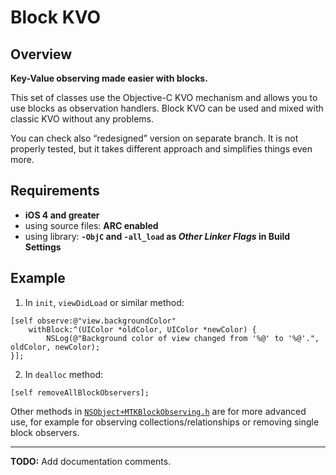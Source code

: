 Block KVO
=========

Overview
--------

**Key-Value observing made easier with blocks.**

This set of classes use the Objective-C KVO mechanism and allows you to use blocks as observation handlers.
Block KVO can be used and mixed with classic KVO without any problems.

You can check also “redesigned” version on separate branch. It is not properly tested, but it takes different approach and simplifies things even more.

Requirements
-------------
  - **iOS 4 and greater**
  - using source files: **ARC enabled**
  - using library: **`-ObjC` and `-all_load` as _Other Linker Flags_ in Build Settings**


Example
-------

  1. In `init`, `viewDidLoad` or similar method:
  
```objc
[self observe:@"view.backgroundColor"
    withBlock:^(UIColor *oldColor, UIColor *newColor) {
        NSLog(@"Background color of view changed from '%@' to '%@'.", oldColor, newColor);
}];
```

  2. In `dealloc` method:

```objc
[self removeAllBlockObservers];
````

Other methods in [`NSObject+MTKBlockObserving.h`](/blob/master/BlockObserving/NSObject%2BMTKBlockObserving.h) are for more advanced use, for example for observing collections/relationships or removing single block observers.

---------

**TODO:** Add documentation comments.
